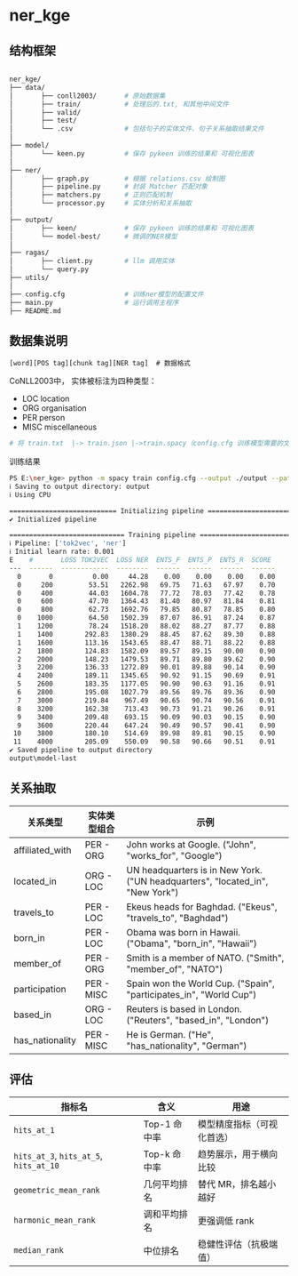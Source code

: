 # ner_kge

## 结构框架

```bash

ner_kge/
├── data/
│  		├── conll2003/       # 原始数据集
│  		├── train/		     # 处理后的.txt, 和其他中间文件
│  		├── valid/
│  		├── test/
│  		└── .csv			 # 包括句子的实体文件、句子关系抽取结果文件
│
├── model/
│  		└── keen.py		 	 # 保存 pykeen 训练的结果和 可视化图表
│
├── ner/
│  		├── graph.py      	 # 根据 relations.csv 绘制图
│  		├── pipeline.py      # 封装 Matcher 匹配对象
│  		├── matchers.py      # 正则匹配机制
│  		└── processor.py     # 实体分析和关系抽取
│
├── output/
│  		├── keen/		 	 # 保存 pykeen 训练的结果和 可视化图表
│  		└── model-best/		 # 微调的NER模型
│
├── ragas/
│  		├── client.py		 # llm 调用实体
│  		└── query.py		 
├── utils/
│
├── config.cfg				 # 训练ner模型的配置文件
├── main.py					 # 运行调用主程序
├── README.md 
```

## 数据集说明

```text
[word][POS tag][chunk tag][NER tag]  # 数据格式
```

CoNLL2003中， 实体被标注为四种类型：

- LOC 		location
- ORG 	       organisation
- PER 	         person
- MISC	       miscellaneous

```python
# 将 train.txt  |-> train.json |->train.spacy（config.cfg 训练模型需要的文件）
```

训练结果

```bash
PS E:\ner_kge> python -m spacy train config.cfg --output ./output --paths.train ./data/train.spacy --paths.dev ./data/valid.spacy
ℹ Saving to output directory: output
ℹ Using CPU

=========================== Initializing pipeline ===========================
✔ Initialized pipeline

============================= Training pipeline =============================
ℹ Pipeline: ['tok2vec', 'ner']
ℹ Initial learn rate: 0.001
E    #       LOSS TOK2VEC  LOSS NER  ENTS_F  ENTS_P  ENTS_R  SCORE
---  ------  ------------  --------  ------  ------  ------  ------
  0       0          0.00     44.28    0.00    0.00    0.00    0.00
  0     200         53.51   2262.98   69.75   71.63   67.97    0.70
  0     400         44.03   1604.78   77.72   78.03   77.42    0.78
  0     600         47.70   1364.43   81.40   80.97   81.84    0.81
  0     800         62.73   1692.76   79.85   80.87   78.85    0.80
  0    1000         64.50   1502.39   87.07   86.91   87.24    0.87
  1    1200         78.24   1518.20   88.02   88.27   87.77    0.88
  1    1400        292.83   1380.29   88.45   87.62   89.30    0.88
  1    1600        113.16   1543.65   88.47   88.71   88.22    0.88
  2    1800        124.83   1582.09   89.57   89.15   90.00    0.90
  2    2000        148.23   1479.53   89.71   89.80   89.62    0.90
  3    2200        136.33   1272.89   90.01   89.88   90.14    0.90
  4    2400        189.11   1345.65   90.92   91.15   90.69    0.91
  5    2600        183.35   1177.05   90.90   90.63   91.16    0.91
  6    2800        195.08   1027.79   89.56   89.76   89.36    0.90
  7    3000        219.84    967.49   90.65   90.74   90.56    0.91
  8    3200        162.38    713.43   90.73   91.21   90.26    0.91
  9    3400        209.48    693.15   90.09   90.03   90.15    0.90
  9    3600        220.44    647.24   90.49   90.57   90.41    0.90
 10    3800        180.10    514.69   89.98   89.81   90.15    0.90
 11    4000        205.09    550.09   90.58   90.66   90.51    0.91
✔ Saved pipeline to output directory
output\model-last
```

## 关系抽取

| 关系类型                   | 实体类型组合 | 示例                                                                                                   |
| -------------------------- | ------------ | ------------------------------------------------------------------------------------------------------ |
| affiliated\_with | PER - ORG    | John works at Google.                                      ("John", "works\_for", "Google")            |
| located\_in      | ORG - LOC    | UN headquarters is in New York.                   ("UN headquarters", "located\_in", "New York")       |
| travels\_to      | PER - LOC    | Ekeus heads for Baghdad.                               ("Ekeus", "travels\_to", "Baghdad")             |
| born\_in         | PER - LOC    | Obama was born in Hawaii.                            ("Obama", "born\_in", "Hawaii")                   |
| member\_of       | PER - ORG    | Smith is a member of NATO.                          ("Smith", "member\_of", "NATO")                    |
| participation    | PER - MISC   | Spain won the World Cup.                              ("Spain", "participates\_in", "World Cup")       |
| based\_in        | ORG - LOC    | Reuters is based in London.                            ("Reuters", "based\_in", "London")              |
| has\_nationality | PER - MISC   | He is German.                                                     ("He", "has\_nationality", "German") |

## 评估

| 指标名                                    | 含义        | 用途          |
| -------------------------------------- | --------- | ------------- |
| `hits_at_1`                            | Top-1 命中率 | 模型精度指标（可视化首选） |
| `hits_at_3`, `hits_at_5`, `hits_at_10` | Top-k 命中率 | 趋势展示，用于横向比较   |
| `geometric_mean_rank`                  | 几何平均排名    | 替代 MR，排名越小越好  |
| `harmonic_mean_rank`                   | 调和平均排名    | 更强调低 rank     |
| `median_rank`                          | 中位排名      | 稳健性评估（抗极端值）   |
